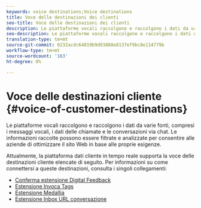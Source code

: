 ```yaml
---
keywords: voice destinations;Voice destinations
title: Voce delle destinazioni dei clienti
seo-title: Voce delle destinazioni dei clienti
description: Le piattaforme vocali raccolgono e raccolgono i dati da varie fonti, compresi i messaggi vocali, i dati delle chiamate e le conversazioni via chat. Le informazioni raccolte possono essere filtrate e analizzate per consentire alle aziende di ottimizzare il sito Web in base alle proprie esigenze.
seo-description: Le piattaforme vocali raccolgono e raccolgono i dati da varie fonti, compresi i messaggi vocali, i dati delle chiamate e le conversazioni via chat. Le informazioni raccolte possono essere filtrate e analizzate per consentire alle aziende di ottimizzare il sito Web in base alle proprie esigenze.
translation-type: tm+mt
source-git-commit: 0232acdc64019b9d93888e8137ef9bc8e114779b
workflow-type: tm+mt
source-wordcount: '163'
ht-degree: 0%

---
```



# Voce delle destinazioni cliente {#voice-of-customer-destinations}

Le piattaforme vocali raccolgono e raccolgono i dati da varie fonti, compresi i messaggi vocali, i dati delle chiamate e le conversazioni via chat. Le informazioni raccolte possono essere filtrate e analizzate per consentire alle aziende di ottimizzare il sito Web in base alle proprie esigenze.

Attualmente, la piattaforma dati cliente in tempo reale supporta la voce delle destinazioni cliente elencate di seguito. Per informazioni su come connettersi a queste destinazioni, consulta i singoli collegamenti:

* [Conferma estensione Digital Feedback](confirmit-digital-feedback-extension.md)
* [Estensione Invoca Tags](/help/rtcdp/destinations/invoca-extension.md)
* [Estensione Medallia](medallia-extension.md)
* [Estensione Inbox URL conversazione](talkurl-extension.md)
